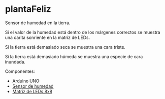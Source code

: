 plantaFeliz
===========
Sensor de humedad en la tierra.

Si el valor de la humedad está dentro de los márgenes correctos se muestra una carita sonriente en la matriz de LEDs.

Si la tierra está demasiado seca se muestra una cara triste.

Si la tierra está demasiado húmeda se muestra una especie de cara inundada.

Componentes:
* Arduino UNO
* [Sensor de humedad](http://www.dfrobot.com/index.php?route=product/product&path=36_64&product_id=599) 
* [Matriz de LEDs 8x8](https://www.adafruit.com/search?q=mini+8x8+backpack)

